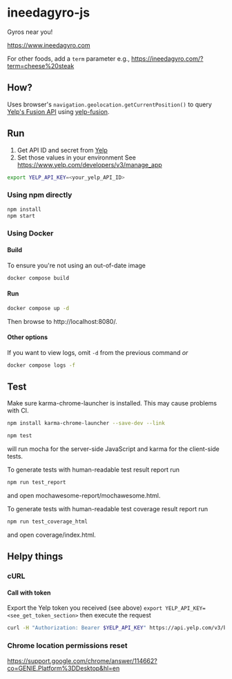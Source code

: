 # ineedagyro-js

Gyros near you!

https://www.ineedagyro.com

For other foods, add a `term` parameter e.g., https://ineedagyro.com/?term=cheese%20steak

## How?

Uses browser's `navigation.geolocation.getCurrentPosition()` to query [Yelp's Fusion API](https://www.yelp.com/developers/documentation/v3/business_search) using [yelp-fusion](https://github.com/Yelp/yelp-fusion).

## Run

1. Get API ID and secret from [Yelp](https://www.yelp.com/developers/v3/manage_app)
1. Set those values in your environment
   See https://www.yelp.com/developers/v3/manage_app

```bash
export YELP_API_KEY=<your_yelp_API_ID>
```

### Using npm directly

```bash
npm install
npm start
```

### Using Docker

#### Build

To ensure you're not using an out-of-date image

```bash
docker compose build
```

#### Run

```bash
docker compose up -d
```

Then browse to http://localhost:8080/.

#### Other options

If you want to view logs, omit `-d` from the previous command _or_

```bash
docker compose logs -f
```

## Test

Make sure karma-chrome-launcher is installed. This may cause problems with CI.

```bash
npm install karma-chrome-launcher --save-dev --link
```

```bash
npm test
```

will run mocha for the server-side JavaScript and karma for the client-side tests.

To generate tests with human-readable test result report run

```bash
npm run test_report
```

and open mochawesome-report/mochawesome.html.

To generate tests with human-readable test coverage result report run

```bash
npm run test_coverage_html
```

and open coverage/index.html.

## Helpy things

### cURL

#### Call with token

Export the Yelp token you received (see above)
`export YELP_API_KEY=<see_get_token_section>`
then execute the request

```bash
curl -H "Authorization: Bearer $YELP_API_KEY" https://api.yelp.com/v3/businesses/search?location=48226&term=gyro
```

### Chrome location permissions reset

https://support.google.com/chrome/answer/114662?co=GENIE.Platform%3DDesktop&hl=en
